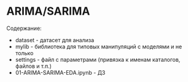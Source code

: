 # ARIMA/SARIMA

Содержание:
  * dataset - датасет для анализа
  * mylib - библиотека для типовых манипуляций с моделями и не только  
  * settings - файл с параметрами (привязка к именам каталогов, файлов и т.п.)
  * 01-ARIMA-SARIMA-EDA.ipynb - ДЗ
  